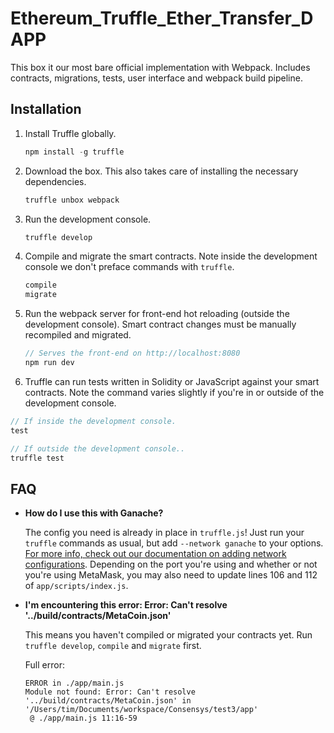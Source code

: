 
# Ethereum_Truffle_Ether_Transfer_DAPP

This box it our most bare official implementation with Webpack. Includes contracts, migrations, tests, user interface and webpack build pipeline.

## Installation

1. Install Truffle globally.
    ```javascript
    npm install -g truffle
    ```

2. Download the box. This also takes care of installing the necessary dependencies.
    ```javascript
    truffle unbox webpack
    ```

3. Run the development console.
    ```javascript
    truffle develop
    ```

4. Compile and migrate the smart contracts. Note inside the development console we don't preface commands with `truffle`.
    ```javascript
    compile
    migrate
    ```

5. Run the webpack server for front-end hot reloading (outside the development console). Smart contract changes must be manually recompiled and migrated.
    ```javascript
    // Serves the front-end on http://localhost:8080
    npm run dev
    ```

6. Truffle can run tests written in Solidity or JavaScript against your smart contracts. Note the command varies slightly if you're in or outside of the development console.
  ```javascript
  // If inside the development console.
  test

  // If outside the development console..
  truffle test
  ```

## FAQ

* __How do I use this with Ganache?__

    The config you need is already in place in `truffle.js`! Just run your `truffle` commands as usual, but add `--network ganache` to your options. [For more info, check out our documentation on adding network configurations](http://truffleframework.com/docs/advanced/configuration#networks). Depending on the port you're using and whether or not you're using MetaMask, you may also need to update lines 106 and 112 of `app/scripts/index.js`.

* __I'm encountering this error: Error: Can't resolve '../build/contracts/MetaCoin.json'__

  This means you haven't compiled or migrated your contracts yet. Run `truffle develop`, `compile` and `migrate` first.

  Full error:

  ```
  ERROR in ./app/main.js
  Module not found: Error: Can't resolve '../build/contracts/MetaCoin.json' in '/Users/tim/Documents/workspace/Consensys/test3/app'
   @ ./app/main.js 11:16-59
  ```




